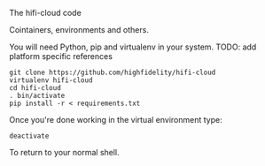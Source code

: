 The hifi-cloud code

Cointainers, environments and others.

You will need Python, pip and virtualenv in your system. TODO: add platform specific references

```
git clone https://github.com/highfidelity/hifi-cloud
virtualenv hifi-cloud
cd hifi-cloud
. bin/activate
pip install -r < requirements.txt
```

Once you're done working in the virtual environment type:

```
deactivate
```

To return to your normal shell.